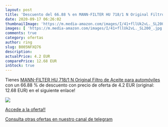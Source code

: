 ```yaml
---
layout: post
title: 'Descuento del 66.88 % en MANN-FILTER HU 718/1 N Original Filtro d'
date: 2020-09-17 06:26:02
thumbnailImage: 'https://m.media-amazon.com/images/I/41+fllUk2vL._SL200_.jpg'
images: [ 'https://m.media-amazon.com/images/I/41+fllUk2vL._SL200_.jpg' ]
comments: true
category: ofertas
author: ring
slug: B005NFXQ76
description:
actualPrice: 4.2 EUR
comparePrice: 12.68 EUR
inStock: true
---
```


Tienes [MANN-FILTER HU 718/1 N Original Filtro de Aceite  para automóviles](https://www.amazon.com/dp/B005NFXQ76/?tag=redken08-20) con un 66.88 % de descuento con precio de oferta de 4.2 EUR (original: 12.68 EUR) en el siguiente enlace!

[![](https://m.media-amazon.com/images/I/41+fllUk2vL._SL200_.jpg)](https://www.amazon.com/dp/B005NFXQ76/?tag=redken08-20)

[Accede a la oferta!!](https://www.amazon.com/dp/B005NFXQ76/?tag=redken08-20)

[Consulta otras ofertas en nuestro canal de telegram](https://t.me/s/ofertas25)
